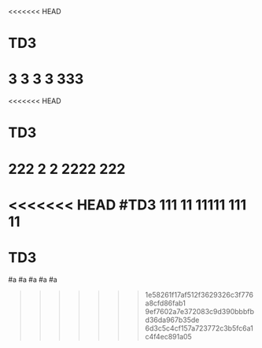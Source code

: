 <<<<<<< HEAD
# TD3
3
3
3
3
333
=======
<<<<<<< HEAD
# TD3
222
2
2
2222
222
=======
<<<<<<< HEAD
#TD3
111
11
11111
111
11
=======
# TD3
#a
#a
#a
#a
#a
>>>>>>> 1e58261f17af512f3629326c3f776a8cfd86fab1
>>>>>>> 9ef7602a7e372083c9d390bbbfbd36da967b35de
>>>>>>> 6d3c5c4cf157a723772c3b5fc6a1c4f4ec891a05
